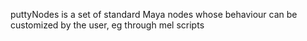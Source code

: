 puttyNodes is a set of standard Maya nodes whose behaviour can be customized by the user, eg through mel scripts

